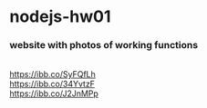 # nodejs-hw01

### website with photos of working functions
<a href="https://ibb.co/mvLCMG9" target="_blank"/>

<br>https://ibb.co/SyFQfLh
<br>https://ibb.co/34YvtzF
<br>https://ibb.co/J2JnMPp
